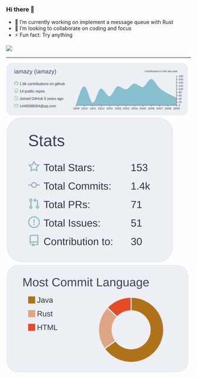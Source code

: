 ### Hi there 👋
- 🔭 I’m currently working on implement a message queue with Rust
- 🌱 I’m looking to collaborate on coding and focus
- ⚡ Fun fact: Try anything

![](https://komarev.com/ghpvc/?username=iamazy&color=dc143c)

---

[![](https://raw.githubusercontent.com/iamazy/iamazy/master/profile-summary-card-output/nord_bright/0-profile-details.svg)](https://github.com/iamazy)  
[![](https://raw.githubusercontent.com/iamazy/iamazy/master/profile-summary-card-output/nord_bright/3-stats.svg)](https://github.com/iamazy)
[![](https://raw.githubusercontent.com/iamazy/iamazy/master/profile-summary-card-output/nord_bright/2-most-commit-language.svg)](https://github.com/iamazy)
